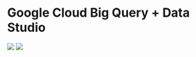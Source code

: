 # Google Cloud Big Query + Data Studio  

<img src=https://github.com/RubensZimbres/Repo-2019/blob/master/Google-Cloud-BigQuery/Pics/big_query2.png>  

<img src=https://github.com/RubensZimbres/Repo-2019/blob/master/Google-Cloud-BigQuery/Pics/data_studio3.png>  
